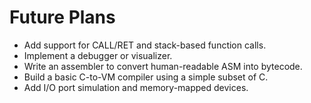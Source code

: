 # Future Plans

- Add support for CALL/RET and stack-based function calls.
- Implement a debugger or visualizer.
- Write an assembler to convert human-readable ASM into bytecode.
- Build a basic C-to-VM compiler using a simple subset of C.
- Add I/O port simulation and memory-mapped devices.
